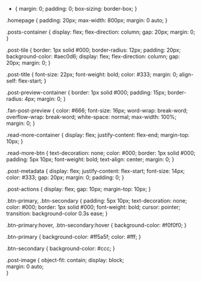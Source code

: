 

* {
    margin: 0;
    padding: 0;
    box-sizing: border-box;
}



.homepage {
    padding: 20px;
    max-width: 800px;
    margin: 0 auto;
}

.posts-container {
    display: flex;
    flex-direction: column;
    gap: 20px;
    margin: 0;
}

.post-tile {
    border: 1px solid #000;
    border-radius: 12px;
    padding: 20px;
    background-color: #aec0d6;
    display: flex;
    flex-direction: column;
    gap: 20px;
    margin: 0;
}

.post-title {
    font-size: 22px;
    font-weight: bold;
    color: #333;
    margin: 0;
    align-self: flex-start;
}

.post-preview-container {
    border: 1px solid #000;
    padding: 15px;
    border-radius: 4px;
    margin: 0;
}

.fan-post-preview {
    color: #666;
    font-size: 16px;
    word-wrap: break-word;
    overflow-wrap: break-word;
    white-space: normal;
    max-width: 100%;
    margin: 0;
}

.read-more-container {
    display: flex;
    justify-content: flex-end;
    margin-top: 10px;
}

.read-more-btn {
    text-decoration: none;
    color: #000;
    border: 1px solid #000;
    padding: 5px 10px;
    font-weight: bold;
    text-align: center;
    margin: 0;
}

.post-metadata {
    display: flex;
    justify-content: flex-start;
    font-size: 14px;
    color: #333;
    gap: 20px;
    margin: 0;
    padding: 0;
}

.post-actions {
    display: flex;
    gap: 10px;
    margin-top: 10px;
}

.btn-primary, .btn-secondary {
    padding: 5px 10px;
    text-decoration: none;
    color: #000;
    border: 1px solid #000;
    font-weight: bold;
    cursor: pointer;
    transition: background-color 0.3s ease;
}

.btn-primary:hover, .btn-secondary:hover {
    background-color: #f0f0f0;
}

.btn-primary {
    background-color: #ff5a5f;
    color: #fff;
}

.btn-secondary {
    background-color: #ccc;
}

.post-image {
    object-fit: contain; 
    display: block;    
    margin: 0 auto;     
}